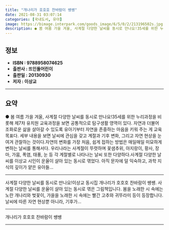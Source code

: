 ```yaml
---
title: "개나리가 호호호 찬바람이 쌩쌩"
date: 2021-08-31 03:07:14
categories: [국내도서, 유아]
image: https://bimage.interpark.com/goods_image/6/5/0/2/213196502s.jpg
description: ● 봄 여름 가을 겨울, 사계절 다양한 날씨를 동시로 만나요!35세를 위한 누리과정을 비롯해 제7차 유치원 교육과정을 보면 공통적으로 탐구생활 영역이 있다. 자연과 더불어 조화로운 삶을 살아갈 수 있도록 유아기부터 자연을 존중하는 마음을 키워 주는 게 교육 목표다. 세부 내용을 보면
---
```


## **정보**

- **ISBN : 9788958074625**
- **출판사 : 뜨인돌어린이**
- **출판일 : 20130930**
- **저자 : 이상교**

------



## **요약**

●  봄 여름 가을 겨울, 사계절 다양한 날씨를 동시로 만나요!35세를 위한 누리과정을 비롯해 제7차 유치원 교육과정을 보면 공통적으로 탐구생활 영역이 있다. 자연과 더불어 조화로운 삶을 살아갈 수 있도록 유아기부터 자연을 존중하는 마음을 키워 주는 게 교육 목표다. 세부 내용을 보면 날씨에 관심을 갖고 계절과 기후 변화, 그리고 자연 현상을 눈여겨 관찰하는 것이다.자연의 변화를 가장 처음, 쉽게 접하는 방법은 매일매일 미묘하게 변하는 날씨를 통해서다. 우리나라는 사계절이 뚜렷하며 꽃샘추위, 아지랑이, 황사, 장마, 가뭄, 폭염, 태풍, 눈 등 각 계절별로 나타나는 날씨 또한 다양하다.사계절 다양한 날씨를 이상교 시인이 운율이 살아 있는 동시로 엮었다. 아직 문자에 덜 익숙하고, 과학 지식의 깊이가 얕은 유아들...

------

사계절 다양한 날씨를 동시로 만나요!이상교 동시집 개나리가 호호호 찬바람이 쌩쌩. 사계절 다양한 날씨를 운율이 살아 있는 동시로 엮은 그림책입니다. 봄을 노래한 시 속에는 노란 개나리와 벚꽃이, 가을을 노래한 시 속에는 빨간 고추와 귀뚜라미 등이 등장합니다. 날씨에 따른 자연 현상뿐 아니라, 기후가... 

------


개나리가 호호호 찬바람이 쌩쌩 

------


